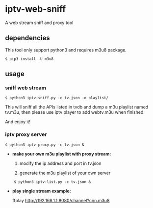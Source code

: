 # iptv-web-sniff
A web stream sniff and proxy tool

## dependencies
This tool only support python3 and requires m3u8 package.
```console
$ pip3 install -U m3u8
```

## usage

### sniff web stream
```console
$ python3 iptv-sniff.py -c tv.json -o playlist/
```
This will sniff all the APIs listed in tvdb and dump a m3u playlist named tv.m3u,
then please use iptv player to add webtv.m3u when finished.

And enjoy it!

### iptv proxy server
```console
$ python3 iptv-proxy.py -c tv.json &
```
- **make your own m3u playlist with proxy stream:**

	1. modify the ip address and port in tv.json

	2. generate the m3u playlist of your own server
```console
	$ python3 iptv-list.py -c tv.json &
```


- **play single stream example:**

	ffplay http://192.168.1.1:8080/channel?cnn.m3u8
